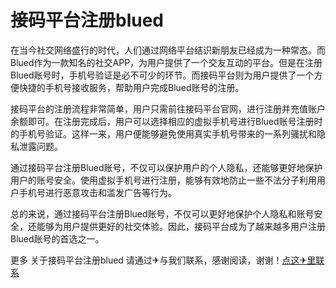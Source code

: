 # 接码平台注册blued

在当今社交网络盛行的时代，人们通过网络平台结识新朋友已经成为一种常态。而Blued作为一款知名的社交APP，为用户提供了一个交友互动的平台。但是在注册Blued账号时，手机号验证是必不可少的环节。而接码平台则为用户提供了一个方便快捷的手机号接收服务，帮助用户完成Blued账号的注册。

接码平台的注册流程非常简单，用户只需前往接码平台官网，进行注册并充值账户余额即可。在注册完成后，用户可以选择相应的虚拟手机号进行Blued账号注册时的手机号验证。这样一来，用户便能够避免使用真实手机号带来的一系列骚扰和隐私泄露问题。

通过接码平台注册Blued账号，不仅可以保护用户的个人隐私，还能够更好地保护用户的账号安全。使用虚拟手机号进行注册，能够有效地防止一些不法分子利用用户手机号进行恶意攻击和滥发广告等行为。

总的来说，通过接码平台注册Blued账号，不仅可以更好地保护个人隐私和账号安全，还能够为用户提供更好的社交体验。因此，接码平台成为了越来越多用户注册Blued账号的首选之一。

更多 关于接码平台注册blued 请通过✈与我们联系，感谢阅读，谢谢！[点这✈里联系](https://add.k02.cc)